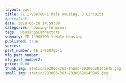 ```yaml
---
layout: post
title: TE 1-968700-1 Male Housing, 3 Circuits
#permalink: 
date: 2020-06-28 14:59:00
categories: housing-terminal
tags:  Housing&Connectors
summary: TE 1-968700-1 Male Housing
published: true 
series: 
part_number: TE 1-968700-1
mfg_part_number: 
mfg_part_number2: 
price: 0.00
thumb_img: static/202006/363-thumb-20200628145945.jpg
small_img: static/202006/363-20200628145945.jpg
---
```



